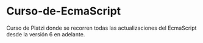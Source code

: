 # Curso-de-EcmaScript
Curso de Platzi donde se recorren todas las actualizaciones del EcmaScript desde la versión 6 en adelante.
